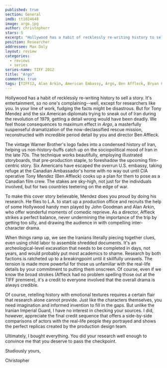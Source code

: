 ```yaml
---
published: true
section: General
imdb: tt1024648
image: argo.jpg
author: christopherr
stars: 5 
excerpt: "Hollywood has a habit of recklessly re-writing history to sell a story. It's entertainment, so no one's complaining—well, except for researchers like you." 
position: Researcher
addressee: Max Daly
layout: review
categories:
  - reviews
  - series
series-name: TIFF 2012
title: "Argo"
comments: true
tags: [TIFF12, Alan Arkin, American Embassy, Argo, Ben Affleck, Bryan Cranston, Festivals, Iran, John Goodmna, Letters, Review, Revolution, Scoot McNairy, TIFF]
---
```

Hollywood has a habit of recklessly re-writing history to sell a story. It's entertainment, so no one's complaining--well, except for researchers like you. In your line of work, fudging the facts might be disastrous. But for Tony Mendez and the six American diplomats trying to sneak out of Iran during the revolution of 1979, getting a detail wrong would have been deadly. We feel those consequences to maximum effect in _Argo_, a masterfully suspenseful dramatization of the now-declassified rescue mission, reconstructed with incredible period detail by you and director Ben Affleck.

The vintage Warner Brother's logo fades into a condensed history of Iran, helping us non-history-buffs catch up on the sociopolitical mood of Iran in the late 70s. The technique works beautifully, employing illustrated storyboards, that pre-production staple, to foreshadow the upcoming film-centric story. Six Americans have escaped the overrun U.S. embassy, taking refuge at the Canadian Ambassador's home with no way out until CIA operative Tony Mendez (Ben Affleck) cooks up a plan for them to pose as a Canadian film crew. The stakes are sky-high, not just for the individuals involved, but for two countries teetering on the edge of war.

To make this cover story believable, Mendez does you proud by doing his research. He flies to L.A. to start up a production office and recruits the help of some Hollywood handy men played by John Goodman and Alan Arkin, who offer wonderful moments of comedic reprieve. As a director, Affleck strikes a perfect balance, never undermining the importance of the trip by getting too silly, and drawing the audience in with compelling inter-character drama.

When things ramp up, we see the Iranians literally piecing together clues, even using child labor to assemble shredded documents. It's an archeological-level excavation that needs to be completed in days, not years, and would probably put most academics to shame. Research by both factions is ratcheted up to a breakingpoint until it skillfully unravels. The tension is made more powerful for those us unfamiliar with the real-life details by your commitment to putting them onscreen. Of course, even if we know the broad strokes (Affleck had no problem spelling those out at the TIFF premiere), it's a credit to everyone involved that the overall drama is always credible.

Of course, retelling history with emotional textures requires a certain flair that research alone cannot provide. Just like the characters themselves, you need imagination and informed invention to fill in the gaps. But unlike the Iranian Imperial Guard, I have no interest in checking your sources. I did, however, appreciate the final credit sequence that offers a side-by-side comparisons of actors with the real-life people they portrayed and shows the perfect replicas created by the production design team.

Ultimately, I bought everything. You did your research well enough to convince me that you deserve to pass the checkpoint.

Studiously yours,

Christopher
